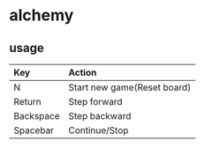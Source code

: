 # alchemy

## usage

| Key      | Action                      |
|:---------|:----------------------------|
| N        | Start new game(Reset board) |
| Return   | Step forward                |
| Backspace| Step backward               |
| Spacebar | Continue/Stop               |
